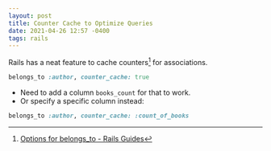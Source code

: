 ```yaml
---
layout: post
title: Counter Cache to Optimize Queries
date: 2021-04-26 12:57 -0400
tags: rails
---
```


Rails has a neat feature to cache counters[^1] for associations.

```ruby
belongs_to :author, counter_cache: true
```

- Need to add a column `books_count` for that to work.
- Or specify a specific column instead:

```ruby
belongs_to :author, counter_cache: :count_of_books
```

[^1]: [Options for belongs_to - Rails Guides](https://edgeguides.rubyonrails.org/association_basics.html#options-for-belongs-to)
